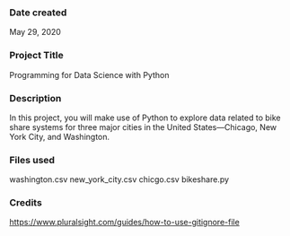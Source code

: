 ### Date created
May 29, 2020


### Project Title
Programming for Data Science with Python

### Description
In this project, you will make use of Python to explore data related to bike share systems for three major cities in the United States—Chicago, New York City, and Washington.

### Files used
washington.csv
new_york_city.csv
chicgo.csv
bikeshare.py

### Credits
https://www.pluralsight.com/guides/how-to-use-gitignore-file


